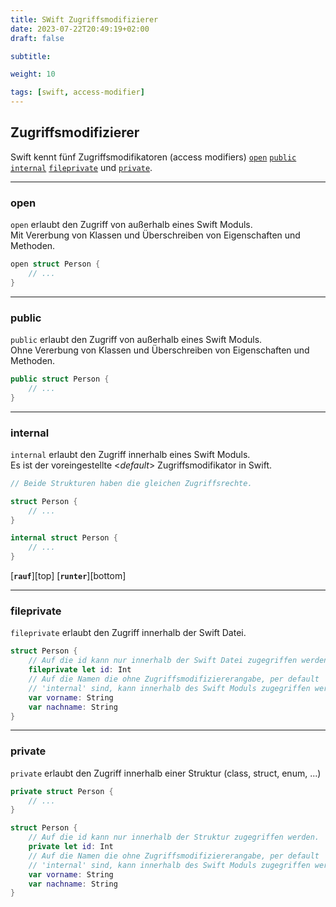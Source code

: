 ```yaml
---
title: SWift Zugriffsmodifizierer
date: 2023-07-22T20:49:19+02:00
draft: false

subtitle: 

weight: 10

tags: [swift, access-modifier]
---
```


## Zugriffsmodifizierer

Swift kennt fünf Zugriffsmodifikatoren (access modifiers) [`open`](#open) [`public`](#public) [`internal`](#internal) [`fileprivate`](#fileprivate) und [`private`](#private).

---
### open

`open` erlaubt den Zugriff von außerhalb eines Swift Moduls.   
Mit Vererbung von Klassen und Überschreiben von Eigenschaften und Methoden.

```swift
open struct Person {
    // ...
}
```



---
### public

`public` erlaubt den Zugriff von außerhalb eines Swift Moduls.    
Ohne Vererbung von Klassen und Überschreiben von Eigenschaften und Methoden.

```swift
public struct Person {
    // ...
}
```



---
### internal

`internal` erlaubt den Zugriff innerhalb eines Swift Moduls.   
Es ist der voreingestellte <_default_> Zugriffsmodifikator in Swift.  

```swift
// Beide Strukturen haben die gleichen Zugriffsrechte.

struct Person {
    // ...
}

internal struct Person {
    // ...
}
```

[__`rauf`__][top] [__`runter`__][bottom]

---
### fileprivate

`fileprivate` erlaubt den Zugriff innerhalb der Swift Datei.

```swift
struct Person {
    // Auf die id kann nur innerhalb der Swift Datei zugegriffen werden.
    fileprivate let id: Int
    // Auf die Namen die ohne Zugriffsmodifiziererangabe, per default  
    // 'internal' sind, kann innerhalb des Swift Moduls zugegriffen werden.
    var vorname: String
    var nachname: String
}
```



---
### private

`private` erlaubt den Zugriff innerhalb einer Struktur (class, struct, enum, ...)

```swift
private struct Person {
    // ...
}
```

```swift
struct Person {
    // Auf die id kann nur innerhalb der Struktur zugegriffen werden.
    private let id: Int
    // Auf die Namen die ohne Zugriffsmodifiziererangabe, per default  
    // 'internal' sind, kann innerhalb des Swift Moduls zugegriffen werden.
    var vorname: String
    var nachname: String
}
```